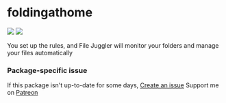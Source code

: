 # foldingathome
[![](https://img.shields.io/chocolatey/v/filejuggler?color=green&label=filejuggler)](https://chocolatey.org/packages/filejuggler) [![](https://img.shields.io/chocolatey/dt/filejuggler)](https://chocolatey.org/packages/filejuggler)

You set up the rules, and File Juggler will monitor your folders and manage your files automatically

### Package-specific issue
If this package isn't up-to-date for some days, [Create an issue](https://github.com/tunisiano187/chocolatey-packages/issues/new)
Support me on [Patreon](https://www.patreon.com/bePatron?u=39585820)